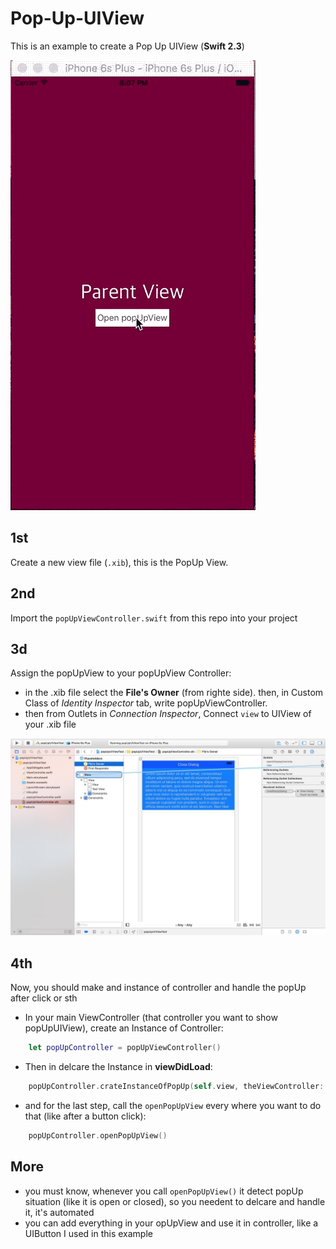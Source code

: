 # Pop-Up-UIView
This is an example to create a Pop Up UIView (<b>Swift 2.3</b>)

![Alt text](/art-assets/popUpUIView.gif?raw=true "popUpUIView")


## 1st
Create a new view file (`.xib`), this is the PopUp View.

## 2nd 
Import the `popUpViewController.swift` from this repo into your project

## 3d
Assign the popUpView to your popUpView Controller:
- in the .xib file select the <b>File's Owner</b> (from righte side). then, in Custom Class of <I>Identity Inspector</I> tab, write popUpViewController.
- then from Outlets in <I>Connection Inspector</I>, Connect `view` to UIView of your .xib file 

![Alt text](/art-assets/popUIViewOutlet.jpg?raw=true "popUpUIViewOutlets")


## 4th
Now, you should make and instance of controller and handle the popUp after click or sth
- In your main ViewController (that controller you want to show popUpUIView), create an Instance of Controller:
```swift
    let popUpController = popUpViewController()
```
- Then in delcare the Instance in <b>viewDidLoad</b>:
```swift
    popUpController.crateInstanceOfPopUp(self.view, theViewController: self, sizeOfPopUpViewContainer: SIZE_OF_POPUPVIEW_CONTAINER)
```
- and for the last step, call the `openPopUpView` every where you want to do that (like after a button click):
```swift
    popUpController.openPopUpView()
```

## More
- you must know, whenever you call `openPopUpView()` it detect popUp situation (like it is open or closed), so you needent to delcare and handle it, it's automated
- you can add everything in your opUpView and use it in controller, like a UIButton I used in this example
